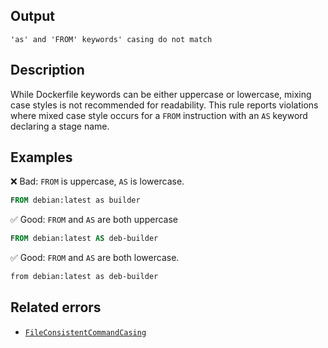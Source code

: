 ## Output

```text
'as' and 'FROM' keywords' casing do not match
```

## Description

While Dockerfile keywords can be either uppercase or lowercase, mixing case
styles is not recommended for readability. This rule reports violations where
mixed case style occurs for a `FROM` instruction with an `AS` keyword declaring
a stage name.

## Examples

❌ Bad: `FROM` is uppercase, `AS` is lowercase.

```dockerfile
FROM debian:latest as builder
```

✅ Good: `FROM` and `AS` are both uppercase

```dockerfile
FROM debian:latest AS deb-builder
```

✅ Good: `FROM` and `AS` are both lowercase.

```dockerfile
from debian:latest as deb-builder
```

## Related errors

- [`FileConsistentCommandCasing`](../../docs/rules/consistent-instruction-casing.md)
